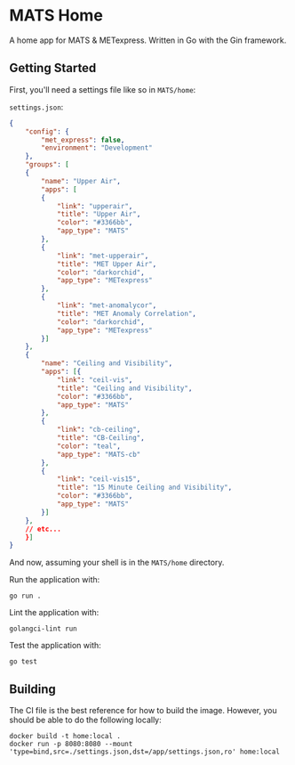 # MATS Home

A home app for MATS & METexpress. Written in Go with the Gin framework.

## Getting Started

First, you'll need a settings file like so in `MATS/home`:

`settings.json`:
```json
{
    "config": {
        "met_express": false,
        "environment": "Development"
    },
    "groups": [
    {
        "name": "Upper Air",
        "apps": [
        {
            "link": "upperair",
            "title": "Upper Air",
            "color": "#3366bb",
            "app_type": "MATS"
        },
        {
            "link": "met-upperair",
            "title": "MET Upper Air",
            "color": "darkorchid",
            "app_type": "METexpress"
        },
        {
            "link": "met-anomalycor",
            "title": "MET Anomaly Correlation",
            "color": "darkorchid",
            "app_type": "METexpress"
        }]
    },
    {
        "name": "Ceiling and Visibility",
        "apps": [{
            "link": "ceil-vis",
            "title": "Ceiling and Visibility",
            "color": "#3366bb",
            "app_type": "MATS"
        },
        {
            "link": "cb-ceiling",
            "title": "CB-Ceiling",
            "color": "teal",
            "app_type": "MATS-cb"
        },
        {
            "link": "ceil-vis15",
            "title": "15 Minute Ceiling and Visibility",
            "color": "#3366bb",
            "app_type": "MATS"
        }]
    },
    // etc...
    }]
}
```

And now, assuming your shell is in the `MATS/home` directory.

Run the application with:

```console
go run .
```

Lint the application with:

```console
golangci-lint run
```

Test the application with:

```console
go test
```

## Building

The CI file is the best reference for how to build the image. However, you should be able to do the following locally:

```console
docker build -t home:local .
docker run -p 8080:8080 --mount 'type=bind,src=./settings.json,dst=/app/settings.json,ro' home:local
```
